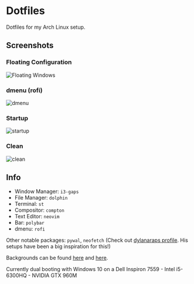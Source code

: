 # Dotfiles
Dotfiles for my Arch Linux setup.

## Screenshots

### Floating Configuration
![Floating Windows](https://i.imgur.com/8t45srx.png)
### dmenu (rofi)
![dmenu](https://i.imgur.com/YOUv39Z.png)
### Startup
![startup](https://i.imgur.com/vvRgilA.png)
### Clean
![clean](https://i.imgur.com/9fqzspm.png)

## Info

- Window Manager: `i3-gaps`
- File Manager: `dolphin`
- Terminal: `st`
- Compositor: `compton`
- Text Editor: `neovim`
- Bar: `polybar`
- dmenu: `rofi`

Other notable packages: `pywal`, `neofetch`
(Check out [dylanaraps profile](https://github.com/dylanaraps). His setups have been a big inspiration for this!)

Backgrounds can be found [here](https://imgur.com/a/0pe3o) and [here](https://imgur.com/a/XgYEs).

Currently dual booting with Windows 10 on a Dell Inspiron 7559 - Intel i5-6300HQ - NVIDIA GTX 960M
